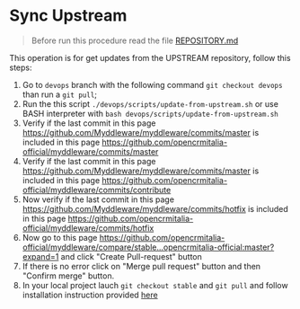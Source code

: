 # Sync Upstream

> Before run this procedure read the file [REPOSITORY.md](REPOSITORY.md)

This operation is for get updates from the UPSTREAM repository, follow this steps:

1. Go to `devops` branch with the following command `git checkout devops` than run a `git pull`;
2. Run the this script `./devops/scripts/update-from-upstream.sh` or use BASH interpreter with `bash devops/scripts/update-from-upstream.sh`
3. Verify if the last commit in this page <https://github.com/Myddleware/myddleware/commits/master> is included in this page <https://github.com/opencrmitalia-official/myddleware/commits/master>
4. Verify if the last commit in this page <https://github.com/Myddleware/myddleware/commits/master> is included in this page <https://github.com/opencrmitalia-official/myddleware/commits/contribute>
5. Now verify if the last commit in this page <https://github.com/Myddleware/myddleware/commits/hotfix> is included in this page <https://github.com/opencrmitalia-official/myddleware/commits/hotfix>
6. Now go to this page <https://github.com/opencrmitalia-official/myddleware/compare/stable...opencrmitalia-official:master?expand=1> and click "Create Pull-request" button
7. If there is no error click on "Merge pull request" button and then "Confirm merge" button.
8. In your local project lauch `git checkout stable` and `git pull` and follow installation instruction provided [here](DEVELOPMENT.md)
